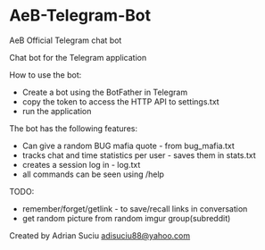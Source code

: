 # AeB-Telegram-Bot
AeB Official Telegram chat bot

Chat bot for the Telegram application

How to use the bot:
- Create a bot using the BotFather in Telegram
- copy the token to access the HTTP API to settings.txt
- run the application

The bot has the following features:
- Can give a random BUG mafia quote - from bug_mafia.txt
- tracks chat and time statistics per user - saves them in stats.txt
- creates a session log in - log.txt
- all commands can be seen using /help

TODO:
- remember/forget/getlink - to save/recall links in conversation
- get random picture from random imgur group(subreddit)


Created by Adrian Suciu
adisuciu88@yahoo.com
